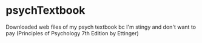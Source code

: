 # psychTextbook
Downloaded web files of my psych textbook bc I'm stingy and don't want to pay (Principles of Psychology 7th Edition by Ettinger)
